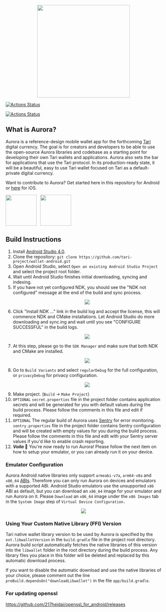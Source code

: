 <p align="center">
	<img width="300" src="https://raw.githubusercontent.com/tari-project/wallet-android/development/readme-files/tari-logo.svg">
</p>


[![Actions Status](https://github.com/tari-project/wallet-android/workflows/Aurora%20Android%20Release%20Workflow/badge.svg)](https://github.com/tari-project/wallet-android/actions)

[![Actions Status](https://github.com/tari-project/wallet-android/workflows/PR%20Test%20Workflow/badge.svg)](https://github.com/tari-project/wallet-android/actions)

## What is Aurora?
Aurora is a reference-design mobile wallet app for the forthcoming [Tari](https://www.tari.com/) digital currency. The goal is for creators and developers to be able to use the open-source Aurora libraries and codebase as a starting point for developing their own Tari wallets and applications. Aurora also sets the bar for applications that use the Tari protocol. In its production-ready state, it will be a beautiful, easy to use Tari wallet focused on Tari as a default-private digital currency.

Want to contribute to Aurora? Get started here in this repository for Android or [here](https://github.com/tari-project/wallet-ios) for iOS.

<a href="https://play.google.com/store/apps/details?id=com.tari.android.wallet" target="_blank"><img width="100" src="https://raw.githubusercontent.com/tari-project/wallet-android/development/readme-files/PlayStoreButton_large.svg"></a>&nbsp;&nbsp;&nbsp;<a href="https://apps.apple.com/us/app/tari-aurora/id1503654828" target="_blank"><img width="100" src="https://raw.githubusercontent.com/tari-project/wallet-android/development/readme-files/AppStoreButton_large.svg"></a>

## Build Instructions

1. Install [Android Studio 4.0](https://developer.android.com/studio).
2. Clone the repository: `git clone https://github.com/tari-project/wallet-android.git`
3. Open Android Studio, select `Open an existing Android Studio Project` and select the project root folder.
4. Wait until Android Studio finishes initial downloading, syncing and indexing.
5. If you have not yet configured NDK, you should see the "NDK not configured" message at the end of the build and sync process. <p align="center"><img src="https://raw.githubusercontent.com/tari-project/wallet-android/development/readme-files/01_NDK_Config.png"></p>
6. Click "Install NDK ..." link in the build log and accept the license, this will commence NDK and CMake installations. Let Android Studio do more downloading and sync.ing and wait until you see "CONFIGURE SUCCESSFUL" in the build logs. <p align="center"><img src="https://raw.githubusercontent.com/tari-project/wallet-android/development/readme-files/02_Config_Successful.png"></p>
7. At this step, please go to the `SDK Manager` and make sure that both NDK and CMake are installed. <p align="center"><img src="https://raw.githubusercontent.com/tari-project/wallet-android/development/readme-files/03_NDK_and_CMake_Installed.png"></p>
8. Go to `Build Variants` and select `regularDebug` for the full configuration, or `privacyDebug` for privacy configuration. <p align="center"><img src="https://raw.githubusercontent.com/tari-project/wallet-android/development/readme-files/04_Build_Config.png"></p>
9. Make project. (`Build` → `Make Project`)
10. `OPTIONAL` `secret.properties` file in the project folder contains application secrets and will be generated for you with default values during the build process. Please follow the comments in this file and edit if required.
11. `OPTIONAL` The regular build of Aurora uses [Sentry](https://sentry.io/) for error monitoring. `sentry.properties` file in the project folder contains Sentry configuration and will be created with empty values for you during the build process. Please follow the comments in this file and edit with your Sentry server values if you'd like to enable crash reporting.
12. **_Voila_** 🎉 You're now ready to run Aurora! Please follow the next item on how to setup your emulator, or you can already run it on your device.

### Emulator Configuration

Aurora Android native libraries only support `armeabi-v7a`, `arm64-v8a` and `x86_64` [ABIs](https://developer.android.com/ndk/guides/abis). Therefore you can only run Aurora on devices and emulators with a supported ABI. Android Studio emulators use the unsupported `x86` ABI as default, but you can download an `x86_64` image for your emulator and run Aurora on it. Please `Download` an `x86_64` image under the `x86 Images` tab in the `System Image` step of `Virtual Device Configuration.` <p align="center"><img src="https://raw.githubusercontent.com/tari-project/wallet-android/development/readme-files/05_x86_64.png"></p>

### Using Your Custom Native Library (FFI) Version

Tari native wallet library version to be used by Aurora is specified by the `ext.libwalletVersion` in the `build.gradle` file in the project root directory. Aurora build script automatically fetches the native libraries of this version into the `libwallet` folder in the root directory during the build process. Any library files you place in this folder will be deleted and replaced by this automatic download process.

If you want to disable the automatic download and use the native libraries of your choice, please comment out the line `preBuild.dependsOn("downloadLibwallet")` in the file `app/build.gradle`. 

### For updating openssl
https://github.com/217heidai/openssl_for_android/releases
